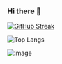 ### Hi there 👋
[![GitHub Streak](https://streak-stats.demolab.com/?user=colecody27)](https://git.io/streak-stats)

![Top Langs](https://github-readme-stats.vercel.app/api/top-langs/?username=colecody27&size_weight=0.5&count_weight=0)

![image](https://github.com/colecody27/colecody27/assets/71093271/87655645-ef84-4707-b5e9-317fbd04c64e)

<!--
**colecody27/colecody27** is a ✨ _special_ ✨ repository because its `README.md` (this file) appears on your GitHub profile.

Here are some ideas to get you started:

- 🔭 I’m currently working on ...
- 🌱 I’m currently learning ...
- 👯 I’m looking to collaborate on ...
- 🤔 I’m looking for help with ...
- 💬 Ask me about ...
- 📫 How to reach me: ...
- 😄 Pronouns: ...
- ⚡ Fun fact: ...
-->
